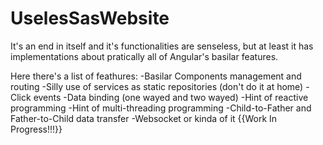 # UselesSasWebsite
It's an end in itself and it's functionalities are senseless, but at least it has implementations about pratically all of Angular's basilar features.

Here there's a list of feathures:
-Basilar Components management and routing
-Silly use of services as static repositories (don't do it at home)
-Click events
-Data binding (one wayed and two wayed)
-Hint of reactive programming
-Hint of multi-threading programming
-Child-to-Father and Father-to-Child data transfer
-Websocket or kinda of it {{Work In Progress!!!}}

